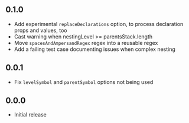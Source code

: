 ## 0.1.0
* Add experimental `replaceDeclarations` option, to process declaration props and values, too
* Cast warning when nestingLevel >= parentsStack.length
* Move `spacesAndAmpersandRegex` regex into a reusable regex
* Add a failing test case documenting issues when complex nesting

## 0.0.1
* Fix `levelSymbol` and `parentSymbol` options not being used

## 0.0.0
* Initial release
